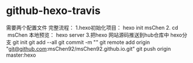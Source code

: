 # github-hexo-travis
需要两个配置文件
完整流程：
1.hexo初始化项目： hexo init msChen
2. cd  msChen
本地预览： hexo  server
3.把hexo 网站源码推送到hub仓库中 hexo分支
git init 
git add --all
git commit -m ""
git remote add origin "git@github.com:msChen92/msChen92.github.io.git"
git push origin master:hexo
